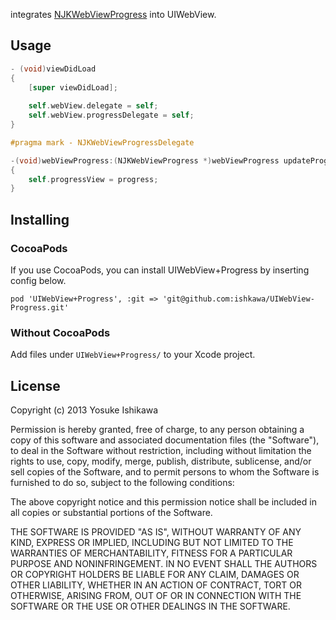 integrates [NJKWebViewProgress](https://github.com/ninjinkun/NJKWebViewProgress) into UIWebView.

## Usage 

```objectivec
- (void)viewDidLoad
{
    [super viewDidLoad];
    
    self.webView.delegate = self;
    self.webView.progressDelegate = self;
}

#pragma mark - NJKWebViewProgressDelegate

-(void)webViewProgress:(NJKWebViewProgress *)webViewProgress updateProgress:(float)progress
{
    self.progressView = progress;
}
```

## Installing

### CocoaPods

If you use CocoaPods, you can install UIWebView+Progress by inserting config below.

```
pod 'UIWebView+Progress', :git => 'git@github.com:ishkawa/UIWebView-Progress.git'
```

### Without CocoaPods 

Add files under `UIWebView+Progress/` to your Xcode project.

## License

Copyright (c) 2013 Yosuke Ishikawa

Permission is hereby granted, free of charge, to any person obtaining a copy of this software and associated documentation files (the "Software"), to deal in the Software without restriction, including without limitation the rights to use, copy, modify, merge, publish, distribute, sublicense, and/or sell copies of the Software, and to permit persons to whom the Software is furnished to do so, subject to the following conditions:

The above copyright notice and this permission notice shall be included in all copies or substantial portions of the Software.

THE SOFTWARE IS PROVIDED "AS IS", WITHOUT WARRANTY OF ANY KIND, EXPRESS OR IMPLIED, INCLUDING BUT NOT LIMITED TO THE WARRANTIES OF MERCHANTABILITY, FITNESS FOR A PARTICULAR PURPOSE AND NONINFRINGEMENT. IN NO EVENT SHALL THE AUTHORS OR COPYRIGHT HOLDERS BE LIABLE FOR ANY CLAIM, DAMAGES OR OTHER LIABILITY, WHETHER IN AN ACTION OF CONTRACT, TORT OR OTHERWISE, ARISING FROM, OUT OF OR IN CONNECTION WITH THE SOFTWARE OR THE USE OR OTHER DEALINGS IN THE SOFTWARE.

